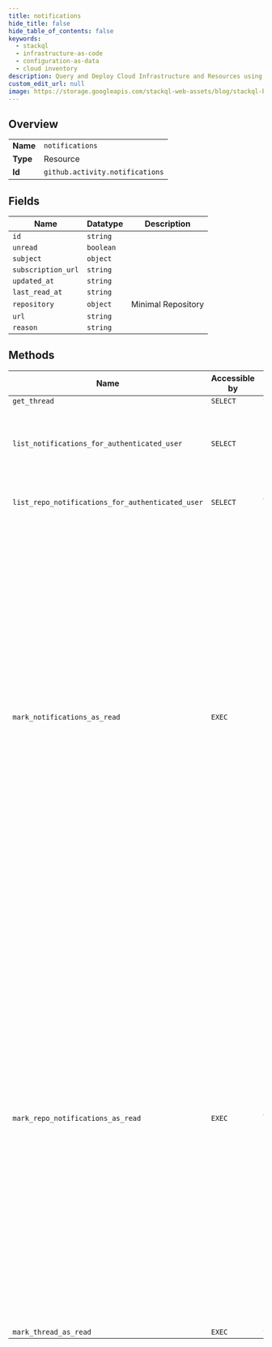 ```yaml
---
title: notifications
hide_title: false
hide_table_of_contents: false
keywords:
  - stackql
  - infrastructure-as-code
  - configuration-as-data
  - cloud inventory
description: Query and Deploy Cloud Infrastructure and Resources using SQL
custom_edit_url: null
image: https://storage.googleapis.com/stackql-web-assets/blog/stackql-blog-post-featured-image.png
---
```

  
    

## Overview
<table><tbody>
<tr><td><b>Name</b></td><td><code>notifications</code></td></tr>
<tr><td><b>Type</b></td><td>Resource</td></tr>
<tr><td><b>Id</b></td><td><code>github.activity.notifications</code></td></tr>
</tbody></table>

## Fields
| Name | Datatype | Description |
| ---- | -------- | ----------- |
| `id` | `string` |  |
| `unread` | `boolean` |  |
| `subject` | `object` |  |
| `subscription_url` | `string` |  |
| `updated_at` | `string` |  |
| `last_read_at` | `string` |  |
| `repository` | `object` | Minimal Repository |
| `url` | `string` |  |
| `reason` | `string` |  |
## Methods
| Name | Accessible by | Required Params | Description |
| ---- | ------------- | --------------- | ----------- |
| `get_thread` | `SELECT` | `thread_id` |  |
| `list_notifications_for_authenticated_user` | `SELECT` |  | List all notifications for the current user, sorted by most recently updated. |
| `list_repo_notifications_for_authenticated_user` | `SELECT` | `owner, repo` | List all notifications for the current user. |
| `mark_notifications_as_read` | `EXEC` |  | Marks all notifications as "read" removes it from the [default view on GitHub](https://github.com/notifications). If the number of notifications is too large to complete in one request, you will receive a `202 Accepted` status and GitHub will run an asynchronous process to mark notifications as "read." To check whether any "unread" notifications remain, you can use the [List notifications for the authenticated user](https://docs.github.com/rest/reference/activity#list-notifications-for-the-authenticated-user) endpoint and pass the query parameter `all=false`. |
| `mark_repo_notifications_as_read` | `EXEC` | `owner, repo` | Marks all notifications in a repository as "read" removes them from the [default view on GitHub](https://github.com/notifications). If the number of notifications is too large to complete in one request, you will receive a `202 Accepted` status and GitHub will run an asynchronous process to mark notifications as "read." To check whether any "unread" notifications remain, you can use the [List repository notifications for the authenticated user](https://docs.github.com/rest/reference/activity#list-repository-notifications-for-the-authenticated-user) endpoint and pass the query parameter `all=false`. |
| `mark_thread_as_read` | `EXEC` | `thread_id` |  |
